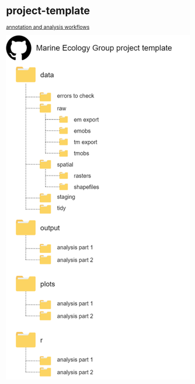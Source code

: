 # project-template

[annotation and analysis workflows](https://docs.google.com/presentation/d/13mA4GZAn7qeACrePZP3Igtta2gYiFyDY_v7F3Dcj-m4/edit?usp=sharing)

![alt text](/project-template.png "Template")
